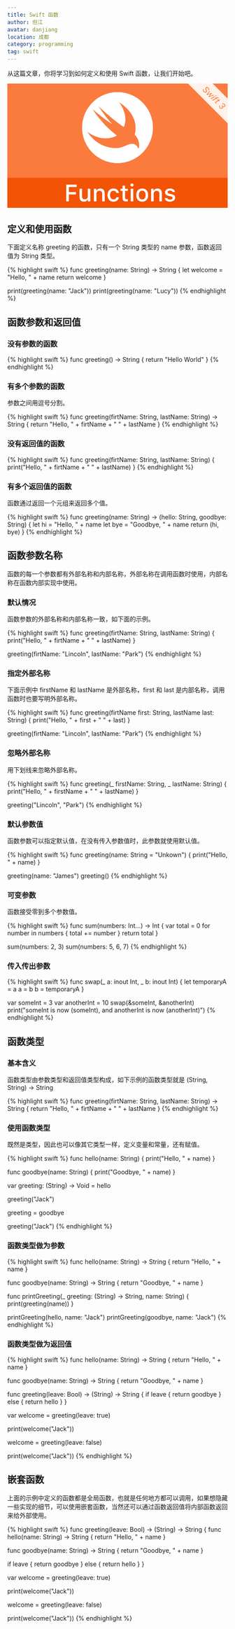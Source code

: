 ```yaml
---
title: Swift 函数
author: 但江
avatar: danjiang
location: 成都 
category: programming
tag: swift
---
```


从这篇文章，你将学习到如何定义和使用 Swift 函数，让我们开始吧。

![Swift Functions](/images/swift-functions.jpg)

## 定义和使用函数

下面定义名称 greeting 的函数，只有一个 String 类型的 name 参数，函数返回值为 String 类型。

{% highlight swift %}
func greeting(name: String) -> String {
  let welcome = "Hello, " + name
  return welcome
}

print(greeting(name: "Jack"))
print(greeting(name: "Lucy"))
{% endhighlight %}

## 函数参数和返回值

### 没有参数的函数

{% highlight swift %}
func greeting() -> String {
  return "Hello World"
}
{% endhighlight %}

### 有多个参数的函数

参数之间用逗号分割。

{% highlight swift %}
func greeting(firtName: String, lastName: String) -> String {
  return "Hello, " + firtName + " " + lastName
}
{% endhighlight %}

### 没有返回值的函数

{% highlight swift %}
func greeting(firtName: String, lastName: String) {
  print("Hello, " + firtName + " " + lastName)
}
{% endhighlight %}

### 有多个返回值的函数

函数通过返回一个元组来返回多个值。

{% highlight swift %}
func greeting(name: String) -> (hello: String, goodbye: String) {
  let hi = "Hello, " + name
  let bye = "Goodbye, " + name
  return (hi, bye)
}
{% endhighlight %}

## 函数参数名称

函数的每一个参数都有外部名称和内部名称，外部名称在调用函数时使用，内部名称在函数内部实现中使用。

### 默认情况

函数参数的外部名称和内部名称一致，如下面的示例。

{% highlight swift %}
func greeting(firtName: String, lastName: String) {
  print("Hello, " + firtName + " " + lastName)
}

greeting(firtName: "Lincoln", lastName: "Park")
{% endhighlight %}

### 指定外部名称

下面示例中 firstName 和 lastName 是外部名称，first 和 last 是内部名称，调用函数时也要写明外部名称。

{% highlight swift %}
func greeting(firtName first: String, lastName last: String) {
  print("Hello, " + first + " " + last)
}

greeting(firtName: "Lincoln", lastName: "Park")
{% endhighlight %}

### 忽略外部名称

用下划线来忽略外部名称。

{% highlight swift %}
func greeting(_ firstName: String, _ lastName: String) {
  print("Hello, " + firstName + " " + lastName)
}

greeting("Lincoln", "Park")
{% endhighlight %}

### 默认参数值

函数参数可以指定默认值，在没有传入参数值时，此参数就使用默认值。

{% highlight swift %}
func greeting(name: String = "Unkown") {
  print("Hello, " + name)
}

greeting(name: "James")
greeting()
{% endhighlight %}

### 可变参数

函数接受零到多个参数值。

{% highlight swift %}
func sum(numbers: Int...) -> Int {
  var total = 0
  for number in numbers {
    total += number
  }
  return total
}

sum(numbers: 2, 3)
sum(numbers: 5, 6, 7)
{% endhighlight %}

### 传入传出参数

{% highlight swift %}
func swap(_ a: inout Int, _ b: inout Int) {
  let temporaryA = a
  a = b
  b = temporaryA
}

var someInt = 3
var anotherInt = 10
swap(&someInt, &anotherInt)
print("someInt is now \(someInt), and anotherInt is now \(anotherInt)")
{% endhighlight %}

## 函数类型

### 基本含义

函数类型由参数类型和返回值类型构成，如下示例的函数类型就是 (String, String) -> String

{% highlight swift %}
func greeting(firtName: String, lastName: String) -> String {
  return "Hello, " + firtName + " " + lastName
}
{% endhighlight %}

### 使用函数类型

既然是类型，因此也可以像其它类型一样，定义变量和常量，还有赋值。

{% highlight swift %}
func hello(name: String) {
  print("Hello, " + name)
}

func goodbye(name: String) {
  print("Goodbye, " + name)
}

var greeting: (String) -> Void = hello

greeting("Jack")

greeting = goodbye

greeting("Jack")
{% endhighlight %}

### 函数类型做为参数

{% highlight swift %}
func hello(name: String) -> String {
  return "Hello, " + name
}

func goodbye(name: String) -> String {
  return "Goodbye, " + name
}

func printGreeting(_ greeting: (String) -> String, name: String) {
  print(greeting(name))
}

printGreeting(hello, name: "Jack")
printGreeting(goodbye, name: "Jack")
{% endhighlight %}

### 函数类型做为返回值

{% highlight swift %}
func hello(name: String) -> String {
  return "Hello, " + name
}

func goodbye(name: String) -> String {
  return "Goodbye, " + name
}

func greeting(leave: Bool) -> (String) -> String {
  if leave {
    return goodbye
  } else {
    return hello
  }
}

var welcome = greeting(leave: true)

print(welcome("Jack"))

welcome = greeting(leave: false)

print(welcome("Jack"))
{% endhighlight %}

## 嵌套函数

上面的示例中定义的函数都是全局函数，也就是任何地方都可以调用，如果想隐藏一些实现的细节，可以使用嵌套函数，当然还可以通过函数返回值将内部函数返回来给外部使用。

{% highlight swift %}
func greeting(leave: Bool) -> (String) -> String {
  func hello(name: String) -> String {
    return "Hello, " + name
  }
  
  func goodbye(name: String) -> String {
    return "Goodbye, " + name
  }
  
  if leave {
    return goodbye
  } else {
    return hello
  }
}

var welcome = greeting(leave: true)

print(welcome("Jack"))

welcome = greeting(leave: false)

print(welcome("Jack"))
{% endhighlight %}
